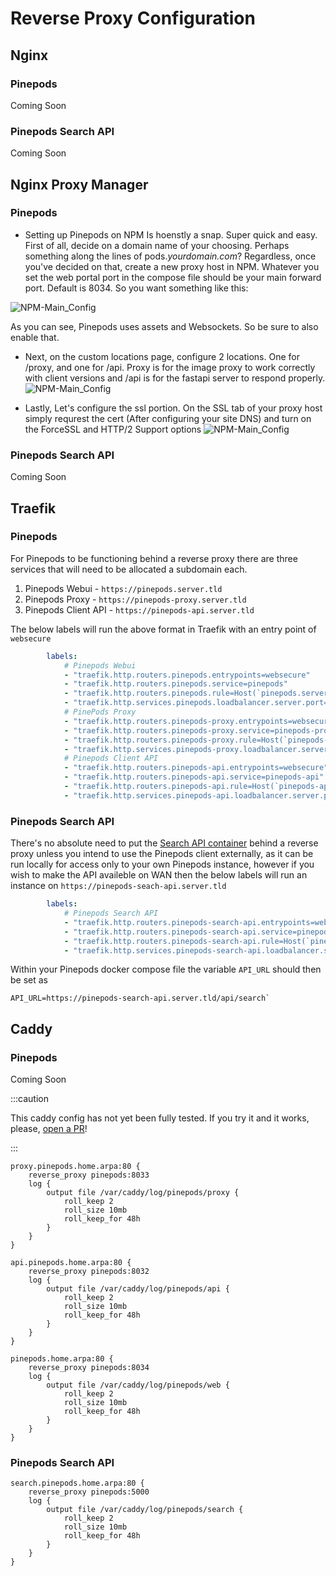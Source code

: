 # Reverse Proxy Configuration

## Nginx

### Pinepods 
Coming Soon

### Pinepods Search API
Coming Soon

## Nginx Proxy Manager

### Pinepods 
- Setting up Pinepods on NPM Is hoenstly a snap. Super quick and easy. First of all, decide on a domain name of your choosing. Perhaps something along the lines of pods.*yourdomain.com*? Regardless, once you've decided on that, create a new proxy host in NPM. Whatever you set the web portal port in the compose file should be your main forward port. Default is 8034. So you want something like this:

![NPM-Main_Config](../../static/img/npmmain.png)

As you can see, Pinepods uses assets and Websockets. So be sure to also enable that. 

- Next, on the custom locations page, configure 2 locations. One for /proxy, and one for /api. Proxy is for the image proxy to work correctly with client versions and /api is for the fastapi server to respond properly.
![NPM-Main_Config](../../static/img/npmcustomlocations.png)

- Lastly, Let's configure the ssl portion. On the SSL tab of your proxy host simply requrest the cert (After configuring your site DNS) and turn on the ForceSSL and HTTP/2 Support options
![NPM-Main_Config](../../static/img/npmssl.png)

### Pinepods Search API
Coming Soon

## Traefik

### Pinepods 
For Pinepods to be functioning behind a reverse proxy there are three services that will need to be allocated a subdomain each.
  1. Pinepods Webui - `https://pinepods.server.tld`
  2. Pinepods Proxy - `https://pinepods-proxy.server.tld`
  3. Pinepods Client API - `https://pinepods-api.server.tld`

The below labels will run the above format in Traefik with an entry point of `websecure`

```yaml
        labels:
            # Pinepods Webui
            - "traefik.http.routers.pinepods.entrypoints=websecure"
            - "traefik.http.routers.pinepods.service=pinepods"
            - "traefik.http.routers.pinepods.rule=Host(`pinepods.server.tld`)"
            - "traefik.http.services.pinepods.loadbalancer.server.port=8034"
            # PinePods Proxy
            - "traefik.http.routers.pinepods-proxy.entrypoints=websecure"
            - "traefik.http.routers.pinepods-proxy.service=pinepods-proxy"
            - "traefik.http.routers.pinepods-proxy.rule=Host(`pinepods-proxy.server.tld`)"
            - "traefik.http.services.pinepods-proxy.loadbalancer.server.port=8000"
            # Pinepods Client API
            - "traefik.http.routers.pinepods-api.entrypoints=websecure"
            - "traefik.http.routers.pinepods-api.service=pinepods-api"
            - "traefik.http.routers.pinepods-api.rule=Host(`pinepods-api.server.tld`)"
            - "traefik.http.services.pinepods-api.loadbalancer.server.port=8032"
```

### Pinepods Search API
There's no absolute need to put the [Search API container](https://www.pinepods.online/docs/API/search_api) behind a reverse proxy unless you intend to use the Pinepods client externally, as it can be run locally for access only to your own Pinepods instance, however if you wish to make the API availeble on WAN then the below labels will run an instance on `https://pinepods-seach-api.server.tld`
```yaml
        labels:
            # Pinepods Search API
            - "traefik.http.routers.pinepods-search-api.entrypoints=websecure"
            - "traefik.http.routers.pinepods-search-api.service=pinepods-search-api"
            - "traefik.http.routers.pinepods-search-api.rule=Host(`pinepods-search-api.server.tld`)"
            - "traefik.http.services.pinepods-search-api.loadbalancer.server.port=5000"
```

Within your Pinepods docker compose file the variable `API_URL` should then be set as 
```
API_URL=https://pinepods-search-api.server.tld/api/search`
```

## Caddy

### Pinepods 
Coming Soon

:::caution

This caddy config has not yet been fully tested. If you try it and it works, please, [open a PR](https://github.com/madeofpendletonwool/Pinepods-Docs/pulls)!

:::
```
proxy.pinepods.home.arpa:80 {
	reverse_proxy pinepods:8033
	log {
		output file /var/caddy/log/pinepods/proxy {
			roll_keep 2
			roll_size 10mb
			roll_keep_for 48h
		}
	}
}

api.pinepods.home.arpa:80 {
	reverse_proxy pinepods:8032
	log {
		output file /var/caddy/log/pinepods/api {
			roll_keep 2
			roll_size 10mb
			roll_keep_for 48h
		}
	}
}

pinepods.home.arpa:80 {
	reverse_proxy pinepods:8034
	log {
		output file /var/caddy/log/pinepods/web {
			roll_keep 2
			roll_size 10mb
			roll_keep_for 48h
		}
	}
}
```

### Pinepods Search API

```
search.pinepods.home.arpa:80 {
	reverse_proxy pinepods:5000
	log {
		output file /var/caddy/log/pinepods/search {
			roll_keep 2
			roll_size 10mb
			roll_keep_for 48h
		}
	}
}
```